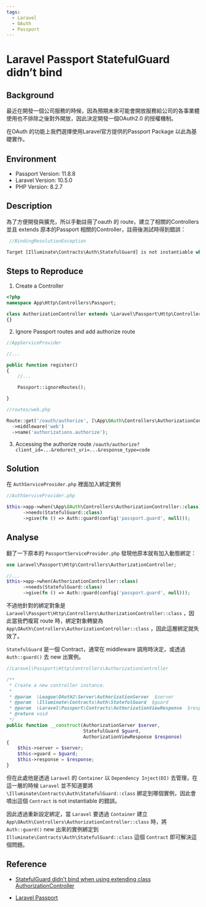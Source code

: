 ```yaml
---
tags:
  - Laravel
  - OAuth
  - Passport
---
```

# Laravel Passport StatefulGuard didn’t bind

## Background

最近在開發一個公司服務的時候，因為預期未來可能會開放服務給公司的各事業體使用也不排除之後對外開放，因此決定開發一個OAuth2.0 的授權機制。

在OAuth 的功能上我們選擇使用Laravel官方提供的Passport Package 以此為基礎實作。

## Environment

- Passport Version: 11.8.8
- Laravel Version: 10.5.0
- PHP Version: 8.2.7

## Description

為了方便開發與擴充，所以手動註冊了oauth 的 route，建立了相關的Controllers 並且 extends 原本的Passport 相關的Controller，註冊後測試時得到錯誤：

```php
 //BindingResolutionException

Target [Illuminate\Contracts\Auth\StatefulGuard] is not instantiable while building [App\OAuth\Controllers\AuthorizationController].
```

## Steps to Reproduce

1. Create a Controller

```php
<?php
namespace App\Http\Controllers\Passport;

class AuthorizationController extends \Laravel\Passport\Http\Controllers\AuthorizationController
{}
```

2. Ignore Passport routes and add authorize route

```php
//AppServiceProvider

//...

public function register()
{
	//...

	Passport::ignoreRoutes();

}
```

```php
//routes/web.php

Route::get('/oauth/authorize', [\App\OAuth\Controllers\AuthorizationController::class, 'authorize'])
  ->middleware('web')
  ->name('authorizations.authorize');
```

3. Accessing the authorize route `/oauth/authorize?client_id=...&redurect_uri=...&response_type=code`

## Solution

在 `AuthServiceProvider.php` 裡面加入綁定實例

```php
//AuthServiceProvider.php

$this->app->when(\App\OAuth\Controllers\AuthorizationController::class)
      ->needs(StatefulGuard::class)
      ->give(fn () => Auth::guard(config('passport.guard', null)));
```

## Analyse

翻了一下原本的 `PassportServiceProvider.php` 發現他原本就有加入動態綁定：

```php
use Laravel\Passport\Http\Controllers\AuthorizationController;

//...
$this->app->when(AuthorizationController::class)
      ->needs(StatefulGuard::class)
      ->give(fn () => Auth::guard(config('passport.guard', null)));
```

不過他針對的綁定對象是 `Laravel\Passport\Http\Controllers\AuthorizationController::class` ，因此當我們複寫 route 時，綁定對象轉變為 `App\OAuth\Controllers\AuthorizationController::class` ，因此這層綁定就失效了。

`StatefulGuard` 是一個 Contract，通常在 middleware 調用時決定，或透過 `Auth::guard()` 去 new 出實例。

```php
//Laravel\Passport\Http\Controllers\AuthorizationController

/**
 * Create a new controller instance.
 *
 * @param  \League\OAuth2\Server\AuthorizationServer  $server
 * @param  \Illuminate\Contracts\Auth\StatefulGuard  $guard
 * @param  \Laravel\Passport\Contracts\AuthorizationViewResponse  $response
 * @return void
 */
public function __construct(AuthorizationServer $server,
                            StatefulGuard $guard,
                            AuthorizationViewResponse $response)
{
    $this->server = $server;
    $this->guard = $guard;
    $this->response = $response;
}
```

但在此處他是透過 `Laravel` 的 `Container` 以 `Dependency Inject(DI)` 去管理，在這一層的時候 `Laravel` 並不知道要將 `\Illuminate\Contracts\Auth\StatefulGuard::class` 綁定到哪個實例，因此會噴出這個 `Contract` is not instantiable 的錯誤。

因此透過重新設定綁定，當 `Laravel` 要透過 `Container` 建立 `App\OAuth\Controllers\AuthorizationController::class` 時，將 `Auth::guard()` new 出來的實例綁定到 `Illuminate\Contracts\Auth\StatefulGuard::class` 這個 `Contract` 即可解決這個問題。

## Reference

- [StatefulGuard didn't bind when using extending class AuthorizationController](https://github.com/laravel/passport/issues/1612)

- [Laravel Passport](https://github.com/laravel/passport)
